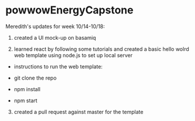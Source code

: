 # powwowEnergyCapstone

Meredith's updates for week 10/14-10/18:

1. created a UI mock-up on basamiq

2. learned react by following some tutorials and created a basic hello wolrd web template using node.js to set up local server

* instructions to run the web template:

* git clone the repo

* npm install

* npm start

3. created a pull request against master for the template

